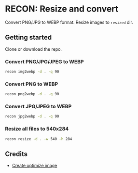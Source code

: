 # RECON: Resize and convert

Convert PNG/JPG to WEBP format. Resize images to `resized` dir.

## Getting started

Clone or download the repo.

### Convert PNG/JPG/JPEG to WEBP

```sh
recon img2webp -d . -q 90
```

### Convert PNG to WEBP

```sh
recon png2webp -d . -q 90
```

### Convert JPG/JPEG to WEBP

```sh
recon jpg2webp -d . -q 90
```

### Resize all files to 540x284

```sh
recon resize -d . -w 540 -h 284
```

## Credits

- [Create optimize image](https://github.com/shinokada/create-optimize-images)
